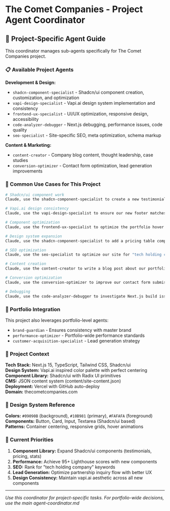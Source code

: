 # The Comet Companies - Project Agent Coordinator

## 🎯 Project-Specific Agent Guide

This coordinator manages sub-agents specifically for The Comet Companies project.

### 📋 Available Project Agents

**Development & Design:**
- `shadcn-component-specialist` - Shadcn/ui component creation, customization, and optimization
- `vapi-design-specialist` - Vapi.ai design system implementation and consistency
- `frontend-ux-specialist` - UI/UX optimization, responsive design, accessibility
- `code-analyzer-debugger` - Next.js debugging, performance issues, code quality
- `seo-specialist` - Site-specific SEO, meta optimization, schema markup

**Content & Marketing:**
- `content-creator` - Company blog content, thought leadership, case studies
- `conversion-optimizer` - Contact form optimization, lead generation improvements

### 🚀 Common Use Cases for This Project

```bash
# Shadcn/ui component work
Claude, use the shadcn-component-specialist to create a new testimonials section with cards

# Vapi.ai design consistency
Claude, use the vapi-design-specialist to ensure our new footer matches the vapi.ai aesthetic

# Component optimization
Claude, use the frontend-ux-specialist to optimize the portfolio hover animations

# Design system expansion
Claude, use the shadcn-component-specialist to add a pricing table component

# SEO optimization
Claude, use the seo-specialist to optimize our site for "tech holding company" keywords

# Content creation
Claude, use the content-creator to write a blog post about our portfolio companies

# Conversion optimization
Claude, use the conversion-optimizer to improve our contact form submission rates

# Debugging
Claude, use the code-analyzer-debugger to investigate Next.js build issues
```

### 🔗 Portfolio Integration

This project also leverages portfolio-level agents:
- `brand-guardian` - Ensures consistency with master brand
- `performance-optimizer` - Portfolio-wide performance standards
- `customer-acquisition-specialist` - Lead generation strategy

### 📁 Project Context

**Tech Stack:** Next.js 15, TypeScript, Tailwind CSS, Shadcn/ui  
**Design System:** Vapi.ai inspired color palette with perfect centering  
**Component Library:** Shadcn/ui with Radix UI primitives  
**CMS:** JSON content system (content/site-content.json)  
**Deployment:** Vercel with GitHub auto-deploy  
**Domain:** thecometcompanies.com  

### 🎨 Design System Reference

**Colors:** `#09090B` (background), `#10B981` (primary), `#FAFAFA` (foreground)  
**Components:** Button, Card, Input, Textarea (Shadcn/ui based)  
**Patterns:** Container centering, responsive grids, hover animations  

### 🎯 Current Priorities

1. **Component Library:** Expand Shadcn/ui components (testimonials, pricing, stats)
2. **Performance:** Achieve 95+ Lighthouse scores with new components
3. **SEO:** Rank for "tech holding company" keywords
4. **Lead Generation:** Optimize partnership inquiry flow with better UX
5. **Design Consistency:** Maintain vapi.ai aesthetic across all new components

---

*Use this coordinator for project-specific tasks. For portfolio-wide decisions, use the main agent-coordinator.md*